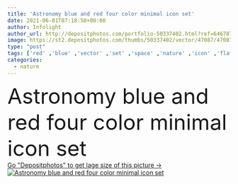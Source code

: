 ```yaml
---
title: 'Astronomy blue and red four color minimal icon set'
date: 2021-06-01T07:18:58+00:00
author: Infolight
author_url: http://depositphotos.com/portfolio-50337402.html?ref=64678756
image: https://st2.depositphotos.com/thumbs/50337402/vector/47087/470870774/api_thumb_450.jpg?forcejpeg=true
type: "post"
tags: ['red' ,'blue' ,'vector' ,'set' ,'space' ,'nature' ,'icon' ,'flat' ,'science' ,'astronomy' ,'universe' ,'logo' ,'planets' ,'minimal' ,'miscellaneous' ,'eps' ,'premium' ,'solar system' ]
categories: 
  - nature
---
```

<div aling="center">
            <font size="60"> Astronomy blue and red four color minimal icon set</font>   
</div>
<div>
    <a href='https://depositphotos.com/470870774/stock-illustration-astronomy-blue-red-four-color.html?ref=64678756' target=_blank > Go "Depositphotos" to get lage size of this picture ->
        <img href='https://depositphotos.com/470870774/stock-illustration-astronomy-blue-red-four-color.html?ref=64678756' src='https://st2.depositphotos.com/50337402/47087/v/950/depositphotos_470870774-stock-illustration-astronomy-blue-red-four-color.jpg?forcejpeg=true' alt='Astronomy blue and red four color minimal icon set' >
    </a>
</div>
